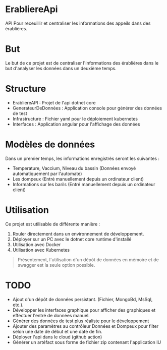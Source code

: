 # ErabliereApi
API Pour receuillir et centraliser les informations des appeils dans des érablières.

# But
Le but de ce projet est de centraliser l'informations des érablières dans le but d'analyser les données dans un deuxième temps.

# Structure
- ErabliereAPI : Projet de l'api dotnet core
- GenerateurDeDonnées : Application console pour générer des données de test
- Infrastructure : Fichier yaml pour le déploiement kubernetes
- Interfaces : Application angular pour l'affichage des données

# Modèles de données
Dans un premier temps, les informations enregistrés seront les suivantes :

- Temperature, Vaccium, Niveau du bassin (Données envoyé automatiquement par l'automate)
- Les dompeux (Entré manuellement depuis un ordinateur client)
- Informations sur les barils (Entré manuellement depuis un ordinateur client)

# Utilisation

Ce projet est utilisable de différente manière :
1. Rouler directement dans un environnement de développement.
2. Déployer sur un PC avec le dotnet core runtime d'installé
2. Utilisation avec Docker
3. Utilisation avec Kubernetes

> Présentement, l'utilisation d'un dépôt de données en mémoire et de swagger est la seule option possible.

# TODO

- Ajout d'un dépôt de données persistant. (Fichier, MongoBd, MsSql, etc.).
- Développer les interfaces graphique pour afficher des graphiques et effectuer l'entré de données manuel.
- Générer des données de test plus réaliste pour le développement
- Ajouter des paramètres au contrôleur Données et Dompeux pour filter selon une date de début et une date de fin.
- Déployer l'api dans le cloud (github action)
- Générer un artéfact sous forme de fichier zip contenant l'application IU